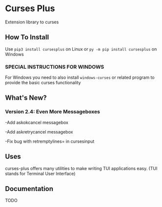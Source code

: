# Curses Plus
Extension library to curses

## How To Install
Use ```pip3 install cursesplus```
on Linux or ```py -m pip install cursesplus```
on Windows

### SPECIAL INSTRUCTIONS FOR WINDOWS

For Windows you need to also install ```windows-curses``` or related program
to provide the basic curses functionality

## What's New?

### Version 2.4: Even More Messageboxes

-Add askokcancel messagebox

-Add askretrycancel messagebox

-Fix bug with retremptylines= in cursesinput

## Uses

curses-plus offers many utilities to make writing TUI applications easy. (TUI stands for Terminal User Interface)

## Documentation

TODO